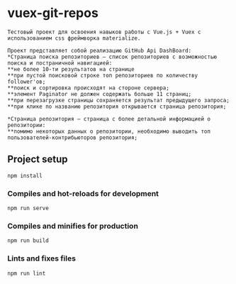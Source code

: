 # vuex-git-repos
```
Тестовый проект для освоения навыков работы с Vue.js + Vuex с использованием css фреймворка materialize.

Проект представляет собой реализацию GitHub Api DashBoard:
*Страница поиска репозиториев – список репозиториев с возможностью поиска и постраничной навигацией:
**не более 10-ти результатов на странице
**при пустой поисковой строке топ репозиториев по количеству follower'ов;
**поиск и сортировка происходят на стороне сервера;
**элемент Paginator не должен содержать больше 11 страниц;
**при перезагрузке страницы сохраняется результат предыдущего запроса;
**при клике по названию репозитория открывается страница репозитория;

*Страница репозитория – страница с более детальной информацией о репозитории:
**помимо некоторых данных о репозитории, необходимо выводить топ пользователей-контрибьюторов репозитория;
```
## Project setup
```
npm install
```

### Compiles and hot-reloads for development
```
npm run serve
```

### Compiles and minifies for production
```
npm run build
```

### Lints and fixes files
```
npm run lint
```
